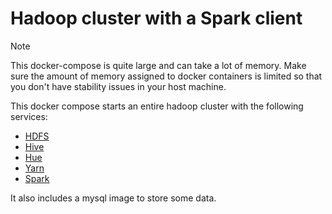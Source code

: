# Hadoop cluster with a Spark client

> [!NOTE]
> This docker-compose is quite large and can take a lot of memory.
> Make sure the amount of memory assigned to docker containers is limited
> so that you don't have stability issues in your host machine.

This docker compose starts an entire hadoop cluster with the following
services:

* [HDFS](hdfs://localhost:9870)
* [Hive](http://localhost:10002)
* [Hue](http://localhost:8888)
* [Yarn](http://localhost:8088)
* [Spark](http://localhost:8080)

It also includes a mysql image to store some data.
